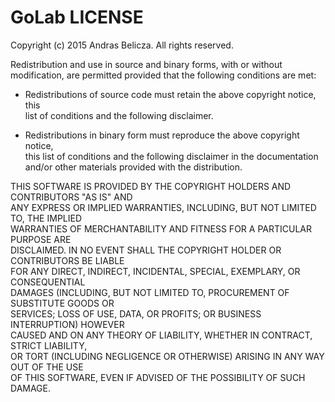 GoLab LICENSE
===

Copyright (c) 2015 Andras Belicza. All rights reserved.

Redistribution and use in source and binary forms, with or without  
modification, are permitted provided that the following conditions are met:

 - Redistributions of source code must retain the above copyright notice, this  
 list of conditions and the following disclaimer.

 - Redistributions in binary form must reproduce the above copyright notice,  
 this list of conditions and the following disclaimer in the documentation  
 and/or other materials provided with the distribution.

THIS SOFTWARE IS PROVIDED BY THE COPYRIGHT HOLDERS AND CONTRIBUTORS "AS IS" AND  
ANY EXPRESS OR IMPLIED WARRANTIES, INCLUDING, BUT NOT LIMITED TO, THE IMPLIED  
WARRANTIES OF MERCHANTABILITY AND FITNESS FOR A PARTICULAR PURPOSE ARE  
DISCLAIMED. IN NO EVENT SHALL THE COPYRIGHT HOLDER OR CONTRIBUTORS BE LIABLE  
FOR ANY DIRECT, INDIRECT, INCIDENTAL, SPECIAL, EXEMPLARY, OR CONSEQUENTIAL  
DAMAGES (INCLUDING, BUT NOT LIMITED TO, PROCUREMENT OF SUBSTITUTE GOODS OR  
SERVICES; LOSS OF USE, DATA, OR PROFITS; OR BUSINESS INTERRUPTION) HOWEVER  
CAUSED AND ON ANY THEORY OF LIABILITY, WHETHER IN CONTRACT, STRICT LIABILITY,  
OR TORT (INCLUDING NEGLIGENCE OR OTHERWISE) ARISING IN ANY WAY OUT OF THE USE  
OF THIS SOFTWARE, EVEN IF ADVISED OF THE POSSIBILITY OF SUCH DAMAGE.
